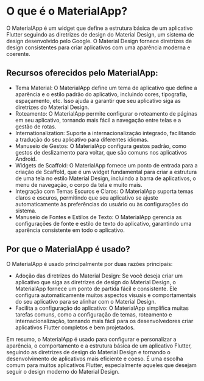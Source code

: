 # O que é o MaterialApp?
O MaterialApp é um widget que define a estrutura básica de um aplicativo Flutter seguindo as diretrizes de design do Material Design, um sistema de design desenvolvido pelo Google. O Material Design fornece diretrizes de design consistentes para criar aplicativos com uma aparência moderna e coerente.

## Recursos oferecidos pelo MaterialApp:
 - Tema Material: O MaterialApp define um tema de aplicativo que define a aparência e o estilo padrão do aplicativo, incluindo cores, tipografia, espaçamento, etc. Isso ajuda a garantir que seu aplicativo siga as diretrizes do Material Design.
- Roteamento: O MaterialApp permite configurar o roteamento de páginas em seu aplicativo, tornando mais fácil a navegação entre telas e a gestão de rotas.
- Internationalization: Suporte a internacionalização integrado, facilitando a tradução do seu aplicativo para diferentes idiomas.
- Manuseio de Gestos: O MaterialApp configura gestos padrão, como gestos de deslizamento para voltar, que são comuns nos aplicativos Android.
- Widgets de Scaffold: O MaterialApp fornece um ponto de entrada para a criação de Scaffold, que é um widget fundamental para criar a estrutura de uma tela no estilo Material Design, incluindo a barra de aplicativos, o menu de navegação, o corpo da tela e muito mais.
- Integração com Temas Escuros e Claros: O MaterialApp suporta temas claros e escuros, permitindo que seu aplicativo se ajuste automaticamente às preferências do usuário ou às configurações do sistema.
- Manuseio de Fontes e Estilos de Texto: O MaterialApp gerencia as configurações de fonte e estilo de texto do aplicativo, garantindo uma aparência consistente em todo o aplicativo.

## Por que o MaterialApp é usado? 

O MaterialApp é usado principalmente por duas razões principais:

- Adoção das diretrizes do Material Design: Se você deseja criar um aplicativo que siga as diretrizes de design do Material Design, o MaterialApp fornece um ponto de partida fácil e consistente. Ele configura automaticamente muitos aspectos visuais e comportamentais do seu aplicativo para se alinhar com o Material Design.
- Facilita a configuração do aplicativo: O MaterialApp simplifica muitas tarefas comuns, como a configuração de temas, roteamento e internacionalização, tornando mais fácil para os desenvolvedores criar aplicativos Flutter completos e bem projetados.

Em resumo, o MaterialApp é usado para configurar e personalizar a aparência, o comportamento e a estrutura básica de um aplicativo Flutter, seguindo as diretrizes de design do Material Design e tornando o desenvolvimento de aplicativos mais eficiente e coeso. É uma escolha comum para muitos aplicativos Flutter, especialmente aqueles que desejam seguir o design moderno do Material Design.
